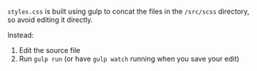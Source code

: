 `styles.css` is built using gulp to concat the files in the `/src/scss` directory,
so avoid editing it directly.

Instead:
1. Edit the source file
2. Run `gulp run` (or have `gulp watch` running when you save your edit)
